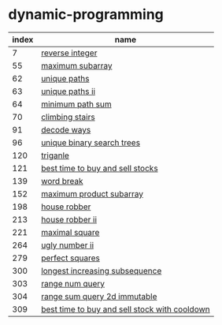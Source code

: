 # dynamic-programming

| index | name |
|---|---|
|7| [reverse integer](7.reverse_integer.go)|
|55| [maximum subarray](55.maximum_subarray.go)|
|62| [unique paths](62.unique_paths.go)|
|63| [unique paths ii](63.unique_paths_ii.go)|
|64| [minimum path sum](64.minimum_path_sum.go)|
|70| [climbing stairs](70.climbing_stairs.go)|
|91| [decode ways](91.decode_ways.go)|
|96| [unique binary search trees](96.unique_binary_search_trees.go)|
|120| [triganle](120.triganle.go)|
|121| [best time to buy and sell stocks](121.best_time_to_buy_and_sell_stocks.go)|
|139| [word break](139.word_break.go)|
|152| [maximum product subarray](152.maximum_product_subarray.go)|
|198| [house robber](198.house_robber.go)|
|213| [house robber ii](213.house_robber_ii.go)|
|221| [maximal square](221.maximal_square.go)|
|264| [ugly number ii](264.ugly_number_ii.go)|
|279| [perfect squares](279.perfect_squares.go)|
|300| [longest increasing subsequence](300.longest_increasing_subsequence.go)|
|303| [range num query](303.range_num_query.go)|
|304| [range sum query 2d immutable](304.range_sum_query_2d_immutable.go)|
|309| [best time to buy and sell stock with cooldown](309.best_time_to_buy_and_sell_stock_with_cooldown.go)|
